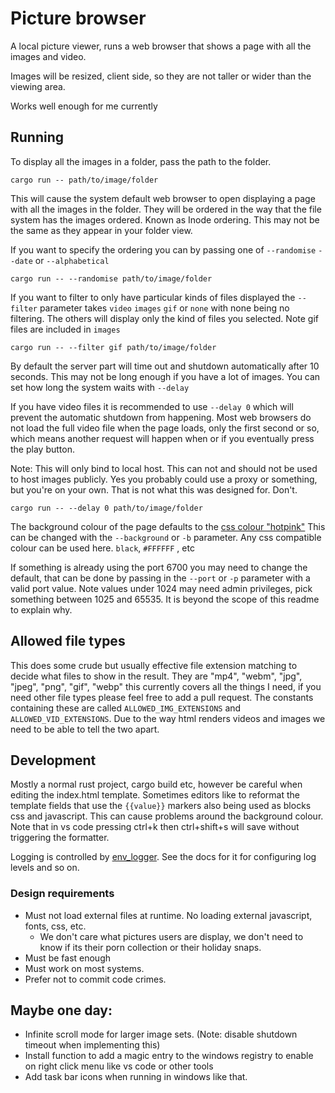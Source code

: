 # Picture browser

A local picture viewer, runs a web browser that shows a page with all the images and video.

Images will be resized, client side, so they are not taller or wider than the viewing area.

Works well enough for me currently

## Running

To display all the images in a folder, pass the path to the folder.

```
cargo run -- path/to/image/folder
```

This will cause the system default web browser to open displaying a page with all the images in the folder. They will be
ordered in the way that the file system has the images ordered. Known as Inode ordering. This may not be the same as 
they appear in your folder view.

If you want to specify the ordering you can by passing one of `--randomise` `--date` or `--alphabetical`

```
cargo run -- --randomise path/to/image/folder
```

If you want to filter to only have particular kinds of files displayed the `--filter` parameter takes `video` `images` 
`gif` or `none` with none being no filtering. The others will display only the kind of files you selected. Note gif 
files are included in `images`

```
cargo run -- --filter gif path/to/image/folder
```

By default the server part will time out and shutdown automatically after 10 seconds. This may not be long enough if you
have a lot of images. You can set how long the system waits with `--delay`

If you have video files it is recommended to use `--delay 0` which will prevent the automatic shutdown from happening.
Most web browsers do not load the full video file when the page loads, only the first second or so, which means another
request will happen when or if you eventually press the play button.

Note: This will only bind to local host. This can not and should not be used to host images publicly. Yes you probably
could use a proxy or something, but you're on your own. That is not what this was designed for. Don't.

```
cargo run -- --delay 0 path/to/image/folder
```

The background colour of the page defaults to the [css colour "hotpink"](https://htmlcolorcodes.com/color-names/) This
can be changed with the `--background` or `-b` parameter. Any css compatible colour can be used here. `black`, `#FFFFFF`
, etc

If something is already using the port 6700 you may need to change the default, that can be done by passing in the 
`--port` or `-p` parameter with a valid port value. Note values under 1024 may need admin privileges, pick something 
between 1025 and 65535. It is beyond the scope of this readme to explain why.

## Allowed file types

This does some crude but usually effective file extension matching to decide what files to show in the result. They are
"mp4", "webm", "jpg", "jpeg", "png", "gif", "webp" this currently covers all the things I need, if you need other file 
types please feel free to add a pull request. The constants containing these are called `ALLOWED_IMG_EXTENSIONS` and 
`ALLOWED_VID_EXTENSIONS`. Due to the way html renders videos and images we need to be able to tell the two apart.

## Development

Mostly a normal rust project, cargo build etc, however be careful when editing the index.html template. Sometimes 
editors like to reformat the template fields that use the `{{value}}` markers also being used as blocks css and 
javascript. This can cause problems around the background colour. Note that in vs code pressing ctrl+k then ctrl+shift+s 
will save without triggering the formatter.

Logging is controlled by [env_logger](https://docs.rs/env_logger/latest/env_logger/). See the docs for it for 
configuring log levels and so on.

### Design requirements

* Must not load external files at runtime. No loading external javascript, fonts, css, etc.
    * We don't care what pictures users are display, we don't need to know if its their porn collection or their holiday
    snaps.
* Must be fast enough
* Must work on most systems. 
* Prefer not to commit code crimes.

## Maybe one day:
* Infinite scroll mode for larger image sets. (Note: disable shutdown timeout when implementing this)
* Install function to add a magic entry to the windows registry to enable on right click menu like vs code or other 
tools
* Add task bar icons when running in windows like that.
